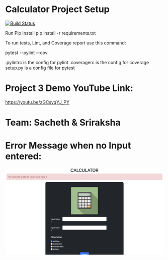 # Calculator Project Setup
[![Build Status](https://app.travis-ci.com/Sacheth-Ranganathasetty-Tenugondlu/calc2.svg?branch=main)](https://app.travis-ci.com/Sacheth-Ranganathasetty-Tenugondlu/calc2)

Run Pip Install
pip install -r requirements.txt

To run tests, Lint, and Coverage report use this command:

pytest  --pylint --cov

.pylintrc is the config for pylint
.coveragerc is the config for coverage
setup.py is a config file for pytest
# Project 3 Demo YouTube Link:
https://youtu.be/zGCsvqYJ_PY
# Team: Sacheth & Sriraksha
# Error Message when no Input entered:
![img](https://github.com/SRIRAKSHA-SARATHI/calc2/blob/ab20f720f85a97068328161fb3847784ea821402/Screen%20Shot%202021-12-17%20at%201.14.20%20AM.png)
